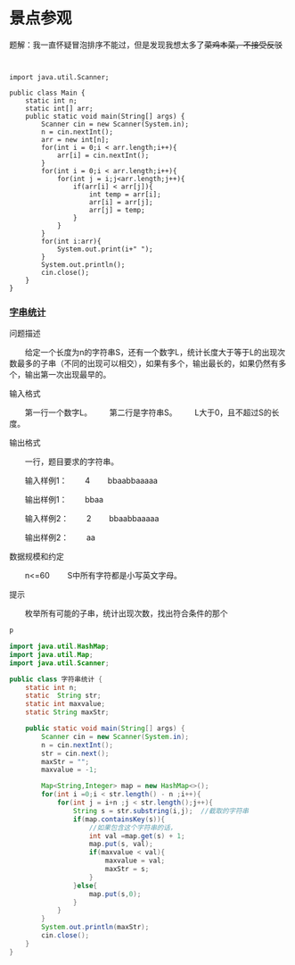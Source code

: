 # 景点参观

题解：我一直怀疑冒泡排序不能过，但是发现我想太多了~~菜鸡本菜，不接受反驳~~

```


import java.util.Scanner;

public class Main {
    static int n;
    static int[] arr;
    public static void main(String[] args) {
        Scanner cin = new Scanner(System.in);
        n = cin.nextInt();
        arr = new int[n];
        for(int i = 0;i < arr.length;i++){
            arr[i] = cin.nextInt();
        }
        for(int i = 0;i < arr.length;i++){
            for(int j = i;j<arr.length;j++){
                if(arr[i] < arr[j]){
                    int temp = arr[i];
                    arr[i] = arr[j];
                    arr[j] = temp;
                }
            }
        }
        for(int i:arr){
            System.out.print(i+" ");
        }
        System.out.println();
        cin.close();
    }
}
```

### [字串统计](<http://lx.lanqiao.cn/problem.page?gpid=T219>)

问题描述

　　给定一个长度为n的字符串S，还有一个数字L，统计长度大于等于L的出现次数最多的子串（不同的出现可以相交），如果有多个，输出最长的，如果仍然有多个，输出第一次出现最早的。

输入格式

　　第一行一个数字L。
　　第二行是字符串S。
　　L大于0，且不超过S的长度。

输出格式

　　一行，题目要求的字符串。

　　输入样例1：
　　4
　　bbaabbaaaaa

　　输出样例1：
　　bbaa

　　输入样例2：
　　2
　　bbaabbaaaaa

　　输出样例2：
　　aa

数据规模和约定

　　n<=60
　　S中所有字符都是小写英文字母。

提示

　　枚举所有可能的子串，统计出现次数，找出符合条件的那个

```java
p

import java.util.HashMap;
import java.util.Map;
import java.util.Scanner;

public class 字符串统计 {
    static int n;
    static  String str;
    static int maxvalue;
    static String maxStr;

    public static void main(String[] args) {
        Scanner cin = new Scanner(System.in);
        n = cin.nextInt();
        str = cin.next();
        maxStr = "";
        maxvalue = -1;

        Map<String,Integer> map = new HashMap<>();
        for(int i =0;i < str.length() - n ;i++){
            for(int j = i+n ;j < str.length();j++){
                String s = str.substring(i,j);  //截取的字符串
                if(map.containsKey(s)){
                    //如果包含这个字符串的话，
                    int val =map.get(s) + 1;
                    map.put(s, val);
                    if(maxvalue < val){
                        maxvalue = val;
                        maxStr = s;
                    }
                }else{
                    map.put(s,0);
                }
            }
        }
        System.out.println(maxStr);
        cin.close();
    }
}

```

